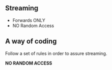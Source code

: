 
## Streaming

- Forwards ONLY
- NO Random Access


## A way of coding

Follow a set of rules in order to assure streaming.


 **NO RANDOM ACCESS**
  
